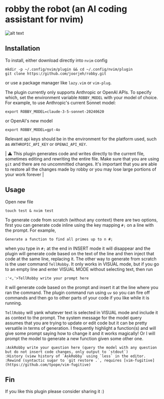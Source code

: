 # robby the robot (an AI coding assistant for nvim)

![alt text](https://github.com/joorjeh/robby/blob/main/robby.png?raw=true)

## Installation
To install, either download directly into `nvim` config
```
mkdir -p ~/.config/nvim/plugin && cd ~/.config/nvim/plugin
git clone https://github.com/joorjeh/robby.git
```
or use a package manager like `lazy.vim` or `vim-plug`.

The plugin currently only supports Anthropic or OpenAI APIs.  To specify which, set the environment variable
`ROBBY_MODEL` with your model of choice.  For example, to use Anthropic's current Sonnet model:
```
export ROBBY_MODEL=claude-3-5-sonnet-20240620
```
or OpenAI's new model
```
export ROBBY_MODEL=gpt-4o
```
Relevant api keys should be in the environment for the platform used, such as `ANTHROPIC_API_KEY` or `OPENAI_API_KEY`.

| :warning:  This plugin generates code and writes directly to the current file, sometimes editing and rewriting the entire file. Make sure that you are using `git` and there are no uncommitted changes.  It's important that you are able to restore all the changes made by robby or you may lose large portions of your work forever |

## Usage
Open new file
```
touch test & nvim test 
```
To generate code from scratch (without any context) there are two options, first you can generate code inline using the key
mapping `#;` on a line with the prompt.  For example,
```
Generate a function to find all primes up to n #;
```
when you type in `#;` at the end in INSERT mode it will disappear and the plugin will generate code based on the text of the line
and then inject that code at the same line, replacing it.  The other way to generate from scratch is the user command `TellRobby`.
It only works in VISUAL mode, but if you go to an empty line and enter VISUAL MODE without selecting text, then run 
```
:'<,'>TellRobby write your prompt here
```
it will generate code based on the prompt and insert it at the line where you ran the command.  The plugin command run using `uv` so
you can fire off commands and then go to other parts of your code if you like while it is running.

`TellRobby` will yank whatever text is selected in VISUAL mode and include it as context to the prompt.  The system message for the
model query assumes that you are trying to update or edit code but it can be pretty versatile in terms of generation.  I frequently 
highlight a function(s) and will give some prompt saying how to change it and it works magically!  Or I will prompt the model
to generate a new function given some other one. 

```
:AskRobby write your question here (query the model with any question but do not insert code changes, only output to `stdout`)
:History (view history of `AskRobby` using `less` in the editor.
:Rewind (syntactic sugar to `git restore .`, requires [vim-fugitive](https://github.com/tpope/vim-fugitive)
```
## Fin
If you like this plugin please consider sharing it :)

